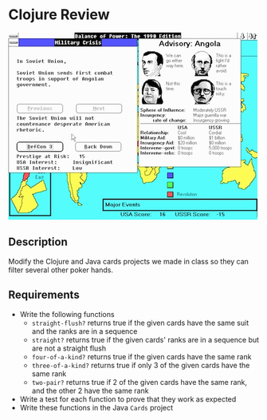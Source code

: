 # Clojure Review

![screenshot](screenshot.jpg)

## Description

Modify the Clojure and Java cards projects we made in class so they can filter several other poker hands.

## Requirements

* Write the following functions
  * `straight-flush?` returns true if the given cards have the same suit and the ranks are in a sequence
  * `straight?` returns true if the given cards' ranks are in a sequence but are not a straight flush
  * `four-of-a-kind?` returns true if the given cards have the same rank
  * `three-of-a-kind?` returns true if only 3 of the given cards have the same rank
  * `two-pair?` returns true if 2 of the given cards have the same rank, and the other 2 have the same rank
* Write a test for each function to prove that they work as expected
* Write these functions in the Java `Cards` project
